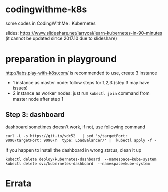 # codingwithme-k8s

some codes in CodingWithMe : Kubernetes

slides: https://www.slideshare.net/larrycai/learn-kubernetes-in-90-minutes (it cannot be updated since 2017.10 due to slideshare)

# preparation in playground

http://labs.play-with-k8s.com/ is recommended to use, create 3 instance

* 1 instance as master node: follow steps for 1,2,3 (step 3 may have issues)
* 2 instance as worker nodes: just run `kubectl join` command from master node after step 1

## Step 3: dashboard
dashboard sometimes doesn't work, if not, use following command

    curl -L -s https://git.io/vdc52   | sed 's/targetPort: 9090/targetPort: 9090\n  type: LoadBalancer/' |  kubectl apply -f -
    
If you happen to install the dashboard in wrong status, clean it up

    kubectl delete deploy/kubernetes-dashboard  --namespace=kube-system
    kubectl delete svc/kubernetes-dashboard  --namespace=kube-system
    
# Errata



